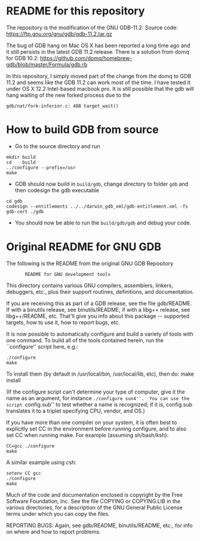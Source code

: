 # README for this repository

The repository is the modification of the GNU GDB-11.2: Source code: https://ftp.gnu.org/gnu/gdb/gdb-11.2.tar.gz

The bug of GDB hang on Mac OS X has been reported a long time ago and it still persists in the latest GDB 11.2 release. There is a solution from domq for GDB 10.2: https://github.com/domq/homebrew-gdb/blob/master/Formula/gdb.rb

In this repository, I simply moved part of the change from the domq to GDB 11.2 and seems like the GDB 11.2 can work most of the time. I have tested it under OS X 12.2 Intel-based macbook pro. It is still possible that the gdb will hang waiting of the new forked process due to the  

	gdb/nat/fork-inferior.c: 488 target_wait()

# How to build GDB from source
- Go to the source directory and run
  
```
mkdir build
cd    build
../configure --prefix=/usr
make
```

- GDB should now build in ```build/gdb```, change directory to folder ```gdb``` and then codesign the gdb executable
```
cd gdb
codesign --entitlements ../../darwin_gdb_xml/gdb-entitlement.xml -fs gdb-cert ./gdb
```

- You should now be able to run the ```build/gdb/gdb``` and debug your code.


# Original README for GNU GDB
The following is the README from the original GNU GDB Repository

		   README for GNU development tools

This directory contains various GNU compilers, assemblers, linkers, 
debuggers, etc., plus their support routines, definitions, and documentation.

If you are receiving this as part of a GDB release, see the file gdb/README.
If with a binutils release, see binutils/README;  if with a libg++ release,
see libg++/README, etc.  That'll give you info about this
package -- supported targets, how to use it, how to report bugs, etc.

It is now possible to automatically configure and build a variety of
tools with one command.  To build all of the tools contained herein,
run the ``configure'' script here, e.g.:

	./configure 
	make

To install them (by default in /usr/local/bin, /usr/local/lib, etc),
then do:
	make install

(If the configure script can't determine your type of computer, give it
the name as an argument, for instance ``./configure sun4''.  You can
use the script ``config.sub'' to test whether a name is recognized; if
it is, config.sub translates it to a triplet specifying CPU, vendor,
and OS.)

If you have more than one compiler on your system, it is often best to
explicitly set CC in the environment before running configure, and to
also set CC when running make.  For example (assuming sh/bash/ksh):

	CC=gcc ./configure
	make

A similar example using csh:

	setenv CC gcc
	./configure
	make

Much of the code and documentation enclosed is copyright by
the Free Software Foundation, Inc.  See the file COPYING or
COPYING.LIB in the various directories, for a description of the
GNU General Public License terms under which you can copy the files.

REPORTING BUGS: Again, see gdb/README, binutils/README, etc., for info
on where and how to report problems.
